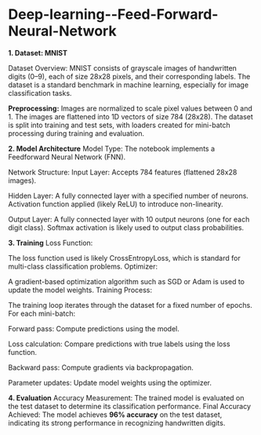# Deep-learning--Feed-Forward-Neural-Network


**1. Dataset: MNIST**

Dataset Overview:
MNIST consists of grayscale images of handwritten digits (0–9), each of size 28x28 pixels, and their corresponding labels.
The dataset is a standard benchmark in machine learning, especially for image classification tasks.

**Preprocessing:**
Images are normalized to scale pixel values between 0 and 1.
The images are flattened into 1D vectors of size 784 (28x28).
The dataset is split into training and test sets, with loaders created for mini-batch processing during training and evaluation.

**2. Model Architecture**
Model Type:
The notebook implements a Feedforward Neural Network (FNN).

Network Structure:
Input Layer: Accepts 784 features (flattened 28x28 images).

Hidden Layer:
A fully connected layer with a specified number of neurons.
Activation function applied (likely ReLU) to introduce non-linearity.

Output Layer:
A fully connected layer with 10 output neurons (one for each digit class).
Softmax activation is likely used to output class probabilities.

**3. Training**
Loss Function:

The loss function used is likely CrossEntropyLoss, which is standard for multi-class classification problems.
Optimizer:

A gradient-based optimization algorithm such as SGD or Adam is used to update the model weights.
Training Process:

The training loop iterates through the dataset for a fixed number of epochs.
For each mini-batch:

Forward pass: Compute predictions using the model.

Loss calculation: Compare predictions with true labels using the loss function.

Backward pass: Compute gradients via backpropagation.

Parameter updates: Update model weights using the optimizer.

**4. Evaluation**
Accuracy Measurement:
The trained model is evaluated on the test dataset to determine its classification performance.
Final Accuracy Achieved: The model achieves **96% accuracy** on the test dataset, indicating its strong performance in recognizing handwritten digits.
